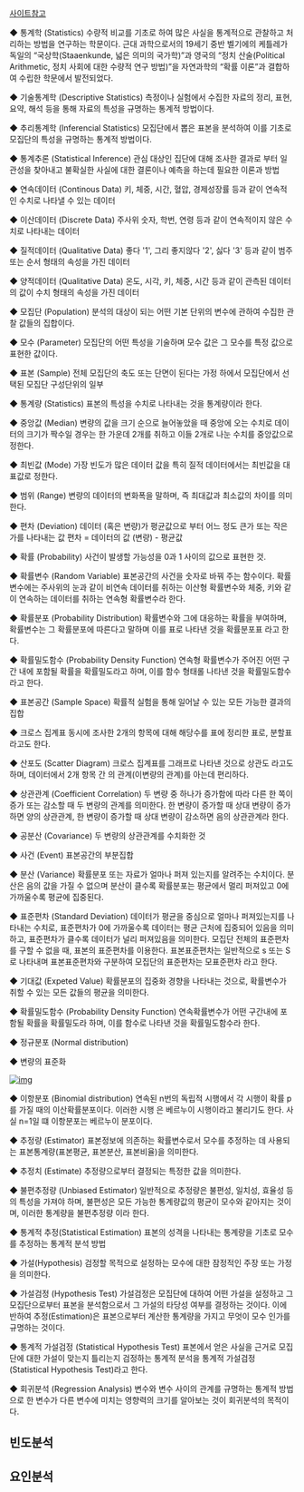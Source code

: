 [사이트참고](https://www.slideshare.net/ssuser1cbe1b/1-77795232)

◆ 통계학 (Statistics)
 수량적 비교를 기초로 하여 많은 사실을 통계적으로 관찰하고 처리하는 방법을 연구하는 학문이다. 근대 과학으로서의 19세기 중반 벨기에의 케틀레가 독일의 “국상학(Staaenkunde,  넓은 의미의 국가학)”과 영국의 “정치 산술(Political Arithmetic, 정치 사회에 대한 수량적 연구 방법)”을 자연과학의 “확률 이론”과 결합하여 수립한 학문에서 발전되었다.

 ◆  기술통계학 (Descriptive Statistics)
 측정이나 실험에서 수집한 자료의 정리, 표현, 요약, 해석 등을 통해 자료의 특성을 규명하는 통계적 방법이다.

◆ 추리통계학 (Inferencial Statistics)
모집단에서 뽑은 표본을 분석하여 이를 기초로 모집단의 특성을 규명하는 통계적 방법이다.

◆ 통계추론 (Statistical Inference) 
 관심 대상인 집단에 대해 조사한 결과로 부터 일관성을 찾아내고 불확실한 사실에 대한 결론이나 예측을 하는데 필요한 이론과 방법

◆ 연속데이터  (Continous Data)
키, 체중, 시간, 혈압, 경제성장률 등과 같이 연속적인 수치로 나타낼 수 있는 데이터

◆ 이산데이터 (Discrete Data)
주사위 숫자, 학번, 연령 등과 같이 연속적이지 않은 수치로 나타내는 데이터

◆ 질적데이터 (Qualitative Data)
좋다 '1', 그리 좋지않다 '2', 싫다 '3' 등과 같이 범주 또는 순서 형태의 속성을 가진 데이터

◆ 양적데이터 (Qualitative Data)
온도, 시각,  키, 체중, 시간 등과 같이 관측된 데이터의 값이 수치 형태의 속성을 가진 데이터
  
 ◆ 모집단 (Population)
분석의 대상이 되는 어떤 기본 단위의 변수에 관하여 수집한 관찰 값들의 집합이다.

◆  모수 (Parameter)
모집단의 어떤 특성을 기술하며 모수 값은 그 모수를 특정 값으로 표현한 값이다.

◆ 표본 (Sample)
전체 모집단의 축도 또는 단면이 된다는 가정 하에서 모집단에서 선택된 모집단 구성단위의 일부

◆ 통계량 (Statistics)
표본의 특성을 수치로 나타내는 것을 통계량이라 한다.

◆ 중앙값 (Median)
변량의 값을 크기 순으로 늘어놓았을 때 중앙에 오는 수치로 데이터의 크기가 짝수일 경우는 한 가운데 2개를 취하고 이들 2개로 나눈 수치를 중앙값으로 정한다.

◆ 최빈값 (Mode)
가장 빈도가 많은 데이터 값을 특히 질적 데이터에서는 최빈값을 대표값로 정한다.

◆ 범위 (Range)
변량의 데이터의 변화폭을 말하며, 즉 최대값과 최소값의 차이를 의미한다.

◆ 편차 (Deviation)
데이터 (혹은 변량)가 평균값으로 부터 어느 정도 큰가 또는 작은가를 나타내는 값
편차 =  데이터의 값 (변량) - 평균값

◆ 확률 (Probability)
사건이 발생할 가능성을 0과 1 사이의 값으로 표현한 것.

◆ 확률변수 (Random Variable)
표본공간의 사건을 숫자로 바꿔 주는 함수이다. 확률변수에는 주사위의 눈과 같이 비연속 데이터를 취하는 이산형 확률변수와
체중, 키와 같이 연속하는 데이터를 취하는 연속형 확률변수라 한다.

◆ 확률분포 (Probability Distribution)
확률변수와 그에 대응하는 확률을 부여하며, 확률변수는 그 확률분포에 따른다고 말하며 이를 표로 나타낸 것을 확률분포표 라고 한다.

◆ 확률밀도함수 (Probability Density Function)
연속형 확률변수가 주어진 어떤 구간 내에 포함될 확률을 확률밀도라고 하며, 이를 함수 형태롤 나타낸 것을 확률밀도함수라고 한다.

◆ 표본공간 (Sample Space)
확률적 실험을 통해 일어날 수 있는 모든 가능한 결과의 집합

◆ 크로스 집계표
동시에 조사한 2개의 항목에 대해 해당수를 표에 정리한 표로, 분할표라고도 한다.

◆ 산포도 (Scatter Diagram)
크로스 집계표를 그래프로 나타낸 것으로 상관도 라고도 하며, 데이터에서 2개 항목 간 의 관계(이변량의 관계)를 아는데 편리하다.

◆ 상관관계 (Coefficient Correlation)
두 변량 중 하나가 증가함에 따라 다른 한 쪽이 증가 또는 감소할 때 두 변량의 관계를 의미한다.
한 변량이 증가할 때 상대 변량이 증가하면 양의 상관관계, 한 변량이 증가할 때 상대 변량이 감소하면 음의 상관관계라 한다.

◆ 공분산 (Covariance)
두 변량의 상관관계를 수치화한 것

◆ 사건 (Event)
표본공간의 부분집합

◆ 분산 (Variance)
확률분포 또는 자료가 얼마나 퍼져 있는지를 알려주는 수치이다.
분산은 음의 값을 가질 수 없으며 분산이 클수록 확률분포는 평균에서 멀리 퍼져있고 0에 가까울수록 평균에 집중된다.

◆ 표준편차 (Standard Deviation)
데이터가 평균을 중심으로 얼마나 퍼져있는지를 나타내는 수치로, 표준편차가 0에 가까울수록 데이터는 평균 근처에
집중되어 있음을 의미하고, 표준편차가 클수록 데이터가 널리 퍼져있음을 의미한다.
모집단 전체의 표준편차를 구할 수 없을 때, 표본의 표준편차를 이용한다. 표본표준편차는 일반적으로 s 또는 S로 나타내며
표본표준편차와 구분하여 모집단의 표준편차는 모표준편차 라고 한다.

◆ 기대값 (Expeted Value)
확률분포의 집중화 경향을 나타내는 것으로, 확률변수가 취할 수 있는 모든 값들의  평균을 의미한다.

◆ 확률밀도함수 (Probability Density Function)
연속확률변수가 어떤 구간내에 포함될 확률을 확률밀도라 하며, 이를 함수로 나타낸 것을 확률밀도함수라 한다.

 ◆  정규분포 (Normal distribution) 

◆ 변량의 표준화

[![img](http://postfiles1.naver.net/MjAxNzAyMTFfMjYy/MDAxNDg2Nzg4MDg4MjE5.aanIDSZQD4nXvjQAklw5vgLlS_n_FmBUS8uZIsxOkr4g.KsPDv5zMXZi2gy11EvviFduKIgPwg2vN6t4C3mHzSkEg.PNG.padosori60/1.png?type=w773)](http://blog.naver.com/PostView.nhn?blogId=padosori60&logNo=220826886021&categoryNo=39&parentCategoryNo=-1&viewDate=&currentPage=&postListTopCurrentPage=&isAfterWrite=true#)

◆  이항분포 (Binomial distribution)
 연속된 n번의 독립적 시행에서 각 시행이 확률 p를 가질 때의 이산확률분포이다.
 이러한 시행 은 베르누이 시행이라고 불리기도 한다. 사실 n=1일 떄 이항분포는 베르누이 분포이다.
  
 ◆  추정량 (Estimator)
 표본정보에 의존하는 확률변수로서 모수를 추정하는 데 사용되는 표본통계량(표본평균, 표본분산, 표본비율)을 의미한다.
  
 ◆  추정치 (Estimate)
 추정량으로부터 결정되는 특정한 값을 의미한다.

◆ 불편추정량 (Unbiased Estimator) 
일반적으로 추정량은 불편성, 일치성, 효율성 등의 특성을 가져야 하며, 불편성은 모든 가능한 통계량값의 평균이 모수와 같아지는 것이며, 이러한 통계량을 불편추정량 이라 한다.

◆ 통계적 추정(Statistical Estimation)
표본의 성격을 나타내는 통계량을 기초로 모수를 추정하는 통계적 분석 방법

◆ 가설(Hypothesis)
검정할 목적으로 설정하는 모수에 대한 잠정적인 주장 또는 가정을 의미한다.
 
◆ 가설검정 (Hypothesis Test)
가설검정은 모집단에 대하여 어떤 가설을 설정하고 그 모집단으로부터 표본을 분석함으로서 그 가설의 타당성 여부를 결정하는 것이다.
이에 반하여 추정(Estimation)은 표본으로부터 계산한 통계량을 가지고 무엇이 모수 인가를 규명하는 것이다.
 
◆ 통계적 가설검정 (Statistical Hypothesis Test)
표본에서 얻은 사실을 근거로 모집단에 대한 가설이 맞는지 틀리는지 검정하는 통계적 분석을 통계적 가설검정(Statistical Hypothesis Test)라고 한다.

◆ 회귀분석 (Regression Analysis)
변수와 변수 사이의 관계를 규명하는 통계적 방법으로 한 변수가 다른 변수에 미치는 영향력의 크기를 알아보는 것이 회귀분석의
목적이다.



## 빈도분석





## 요인분석








